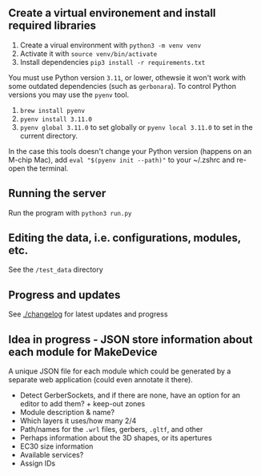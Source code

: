 ## Create a virtual environement and install required libraries

1. Create a virual environment with `python3 -m venv venv`
2. Activate it with `source venv/bin/activate`
3. Install dependencies `pip3 install -r requirements.txt`

You must use Python version `3.11`, or lower, othewsie it won't work with some outdated dependencies (such as `gerbonara`). To control Python versions you may use the `pyenv` tool.

1. `brew install pyenv`
2. `pyenv install 3.11.0`
3. `pyenv global 3.11.0` to set globally or `pyenv local 3.11.0` to set in the current directory.

In the case this tools doesn't change your Python version (happens on an M-chip Mac), add `eval "$(pyenv init --path)"` to your ~/.zshrc and re-open the terminal.

## Running the server

Run the program with `python3 run.py`

## Editing the data, i.e. configurations, modules, etc.

See the `/test_data` directory

## Progress and updates

See [./changelog](./changelog) for latest updates and progress

## Idea in progress - JSON store information about each module for MakeDevice

A unique JSON file for each module which could be generated by a separate web application (could even annotate it there).

- Detect GerberSockets, and if there are none, have an option for an editor to add them? + keep-out zones
- Module description & name?
- Which layers it uses/how many 2/4
- Path/names for the `.wrl` files, gerbers, `.gltf`, and other
- Perhaps information about the 3D shapes, or its apertures
- EC30 size information
- Available services?
- Assign IDs
